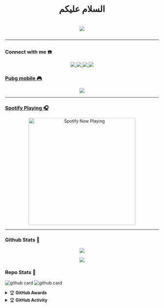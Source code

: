 <h1 align="center">السلام عليكم <h1>
<p align="center">
  <img src="https://github.com/handrameizaluna.png" />
</p>

------
### Connect with me ☎️
<p align="center">
  <a href="https://instagram.com/handrajoestar_"><img src="https://img.shields.io/badge/Instagram-E4405F?style=for-the-badge&logo=instagram&logoColor=white"/> 
  <a href="https://wa.me/6285162864404"><img src="https://img.shields.io/badge/WhatsApp-25D366?style=for-the-badge&logo=whatsapp&logoColor=white" />
  <a href="https://www.facebook.com/Xyzeet.Botak86"><img src="https://img.shields.io/badge/Facebook-%234267B2.svg?&style=for-the-badge&logo=facebook&logoColor=white" />
  <a name=HandraJoestar&label=VIEWS&style=flat-square&color=orange" />
  <a href="https://github.com/handrameizaluna"><img src="https://img.shields.io/badge/-GitHub-black?style=flat-square&logo=github" />
</p>

### Pubg mobile 🎮
<p align="center">
  <img src="https://github.com/handrameizaluna/handraweb/blob/245f2f16c17026506df15a0759bfdd27e69bc312/luffy.mp4" />
</p>

------

### Spotify Playing 🎧

<p align="center">
  <a href="https://open.spotify.com/track/6CYA1MoGAY6ngk4f3Rnf61?si=3CypvuoGSYGxT3jqyU_Bbw&utm_source=copy-link" target="_blank"><img src="https://now-playing-on-spotify.vercel.app/api/spotify" alt="Spotify Now Playing" width="350"/></a>
</p>

------

### Github Stats 🚀

<p align="center"><a href="https://github.com/handrameizaluna"><img src="https://github-readme-stats.vercel.app/api?username=handrameizaluna&show_icons=true&theme=radical"></a></p>
<p align="center"><a href="https://github.com/handrameizaluna"><img src="https://github-readme-stats.vercel.app/api/top-langs/?username=handrameizaluna&theme=radical&layout=compact"></a></p> 

### Repo Stats 🔭
![github card](https://github-readme-stats.vercel.app/api/pin/?username=handrameizaluna&repo=scritle&theme=dark)
![github card](https://github-readme-stats.vercel.app/api/pin/?username=handrameizaluna&repo=restapi&theme=dark)


<details>
    <summary>&#127942 <b>GitHub Awards</b></summary><br/>

![Github Trophy](https://github-profile-trophy.vercel.app/?username=handrameizaluna)

</details>

<details>
    <summary>&#127942 <b>GitHub Activity</b></summary><br/>

![Metrics](https://metrics.lecoq.io/handrameizaluna?template=classic&repositories.forks=true&languages=1&languages.colors=github&languages.threshold=0%25&config.timezone=Asia%2FMakassar)

</details> 
